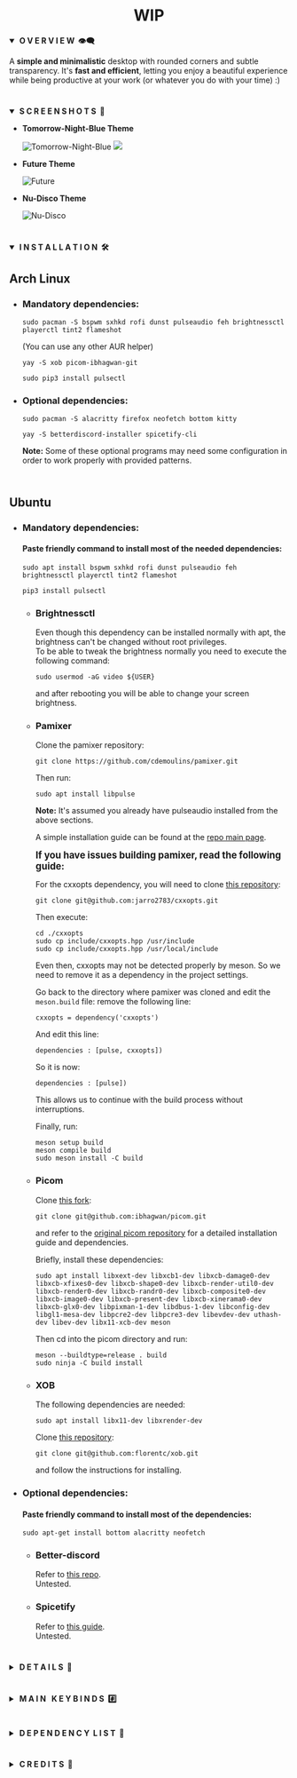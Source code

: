 <div align="center"> <h1><strong>WIP</strong></h1> </div>

<details open>
<summary><strong>&nbsp;O V E R V I E W &nbsp;👁️‍🗨️</strong></summary>

A **simple and minimalistic** desktop with rounded corners and subtle transparency. It's **fast and efficient**, letting you
enjoy a beautiful experience while being productive at your work (or whatever you do with your time) :)
</details>

# 

<details open>
<summary><strong>&nbsp;S C R E E N S H O T S &nbsp;📸</strong></summary>

* **Tomorrow-Night-Blue Theme**

	![Tomorrow-Night-Blue](screenshots/tomorrow1.png)
	![](screenshots/tomorrow2.png)

* **Future Theme**

	![Future](screenshots/future.png)

* **Nu-Disco Theme**

	![Nu-Disco](screenshots/nu-disco.png)
</details>

#

<details open>
<summary><strong>&nbsp;I N S T A L L A T I O N &nbsp;🛠</strong></summary>

## Arch Linux
* ### **Mandatory** dependencies:
	```console
	sudo pacman -S bspwm sxhkd rofi dunst pulseaudio feh brightnessctl playerctl tint2 flameshot
	```
	(You can use any other AUR helper)
	
	```console
	yay -S xob picom-ibhagwan-git
	```

	```console
	sudo pip3 install pulsectl
	```

* ### **Optional** dependencies:
	```console
	sudo pacman -S alacritty firefox neofetch bottom kitty
	```

	```console
	yay -S betterdiscord-installer spicetify-cli
	```

	**Note:** Some of these optional programs may need some configuration in order to work properly with provided patterns.

## <br>Ubuntu</br>
* ### **Mandatory** dependencies:
	#### Paste friendly command to install most of the needed dependencies:
	```
	sudo apt install bspwm sxhkd rofi dunst pulseaudio feh brightnessctl playerctl tint2 flameshot
	```
	```console
	pip3 install pulsectl
	```
	* ### **Brightnessctl**
		Even though this dependency can be installed normally with apt, the brightness can't be changed without root privileges.  
		To be able to tweak the brightness normally you need to execute the following command:
		```
		sudo usermod -aG video ${USER}
		```
		and after rebooting you will be able to change your screen brightness.


	* ### **Pamixer**
		Clone the pamixer repository:
		```console
		git clone https://github.com/cdemoulins/pamixer.git
		```
	
		Then run:
		```console
		sudo apt install libpulse
		```

		**Note:** It's assumed you already have pulseaudio installed from the above sections.
	
		A simple installation guide can be found at the [repo main page](https://github.com/cdemoulins/pamixer#installation).
		
		<span style="font-size: 120%">**If you have issues building pamixer, read the following guide:**</span>
		
		
		For the cxxopts dependency, you will need to clone [this repository](https://github.com/jarro2783/cxxopts):
		```console
		git clone git@github.com:jarro2783/cxxopts.git
		```
		Then execute:
		```console
		cd ./cxxopts
		sudo cp include/cxxopts.hpp /usr/include
		sudo cp include/cxxopts.hpp /usr/local/include
		```

		Even then, cxxopts may not be detected properly by meson. So we need to remove it as a dependency in the 
		project settings.  
		
		Go back to the directory where pamixer was cloned and edit the ``meson.build`` file:
		remove the following line:
		```console
		cxxopts = dependency('cxxopts')
		```
		And edit this line:
		```console
		dependencies : [pulse, cxxopts])
		```
		So it is now:
		```console
		dependencies : [pulse])
		```

		This allows us to continue with the build process without interruptions.

		Finally, run:
		```console
		meson setup build
		meson compile build
		sudo meson install -C build
		```


	* ### **Picom**
		Clone [this fork](https://github.com/ibhagwan/picom):
		```console
		git clone git@github.com:ibhagwan/picom.git
		```
		and refer to the [original picom repository](https://github.com/yshui/picom#dependencies) for a detailed installation guide and dependencies.

		Briefly, install these dependencies:
		```console
		sudo apt install libxext-dev libxcb1-dev libxcb-damage0-dev libxcb-xfixes0-dev libxcb-shape0-dev libxcb-render-util0-dev libxcb-render0-dev libxcb-randr0-dev libxcb-composite0-dev libxcb-image0-dev libxcb-present-dev libxcb-xinerama0-dev libxcb-glx0-dev libpixman-1-dev libdbus-1-dev libconfig-dev libgl1-mesa-dev libpcre2-dev libpcre3-dev libevdev-dev uthash-dev libev-dev libx11-xcb-dev meson
		```

		Then cd into the picom directory and run:
		```console
		meson --buildtype=release . build
		sudo ninja -C build install
		``` 


    * ### **XOB**
		The following dependencies are needed:
		```console
		sudo apt install libx11-dev libxrender-dev
		```
		Clone [this repository](https://github.com/florentc/xob#installation):
		```console
		git clone git@github.com:florentc/xob.git
		```
		and follow the instructions for installing.


* ### **Optional** dependencies:
	#### Paste friendly command to install most of the dependencies:
	```console
	sudo apt-get install bottom alacritty neofetch
	```

	* ### Better-discord
		Refer to [this repo](https://gist.github.com/ObserverOfTime/d7e60eb9aa7fe837545c8cb77cf31172#install-betterdiscordctl).  
		Untested.

	* ### Spicetify
		Refer to [this guide](https://spicetify.app/docs/getting-started/simple-installation).  
		Untested.
</details>

#

<details>
<summary><strong>&nbsp;D E T A I L S &nbsp;📝</strong></summary>

| Attribute                | Using                  |
| -------------------------| -----------------------|
| WM                       | bspwm                  |
| Terminal                 | alacritty              |
| Shell                    | zsh                    |
| Editor                   | vscode                 |
| Compositor               | picom                  |
| Notifications            | dunst                  |
| Launcher                 | rofi                   |
| Bar                      | tint2                  |
| Volume/Brightness        | xob                    |
| Font                     | Caskaydia Cove         |
| Default theme            | Tomorrow-Night-Blue    |
</details>

#

<details>
<summary><strong>&nbsp;M A I N &nbsp; K E Y B I N D S &nbsp;#️⃣</strong></summary>

| Keybind                                 | Action                                                    |
|-----------------------------------------|-----------------------------------------------------------|
| <kbd>super + enter</kbd>                | Spawn terminal                                            |
| <kbd>super + ctrl + f</kbd>             | Spawn web browser                                         |
| <kbd>super + d</kbd>                    | Launch applications launcher                              |
| <kbd>super + w</kbd>                    | Close window                                              |
| <kbd>super + {0-9}</kbd>                | Change workspace                                          |
| <kbd>super + ]</kbd>                    | Change to next workspace                                  |
| <kbd>super + [</kbd>                    | Change to previous workspace                              |
| <kbd>super + shift + {0-9}</kbd>        | Move focused window to workspace                          |
| <kbd>super + s</kbd>                    | Set floating layout                                       |
| <kbd>super + t</kbd>                    | Set tiling layout                                         |
| <kbd>alt + esc</kbd>                    | Launch powermenu                                          |
</details>

#

<details>
<summary><strong>&nbsp;D E P E N D E N C Y  &nbsp;L I S T &nbsp;🔗</strong></summary>

* [pulsectl (pip)](https://pypi.org/project/pulsectl/)
* [bspwm](https://github.com/baskerville/bspwm)
* [sxhkd](https://github.com/baskerville/sxhkd)
* [picom (ibhagwan fork)](https://github.com/ibhagwan/picom)
* [rofi](https://github.com/davatorium/rofi)
* [dunst](https://github.com/dunst-project/dunst)
* [pulseaudio](https://wiki.archlinux.org/title/PulseAudio)
* [pamixer](https://github.com/cdemoulins/pamixer)
* [feh](https://github.com/derf/feh)
* [brightnessctl](https://github.com/Hummer12007/brightnessctl)
* [playerctl](https://github.com/altdesktop/playerctl)
* [xob](https://github.com/florentc/xob)
* [tint2](https://gitlab.com/o9000/tint2)
* [flameshot](https://github.com/flameshot-org/flameshot)
* [firefox (Optional)](https://www.mozilla.org/en-US/firefox/new/)
* [alacritty (Optional)](https://github.com/alacritty/alacritty)
* [better-discord (Optional)](https://betterdiscord.app/)
* [spicetify (Optional)](https://spicetify.app/)
* [neofetch (Optional)](https://github.com/dylanaraps/neofetch)
* [bottom (Optional)](https://github.com/ClementTsang/bottom)
</details>

#

<details>
<summary><strong>&nbsp;C R E D I T S &nbsp;👥</strong></summary>

* Desktop ported by [@daavidrgz](https://github.com/daavidrgz)
* Original author [@joni22u](https://github.com/joni22u/)
</details>
